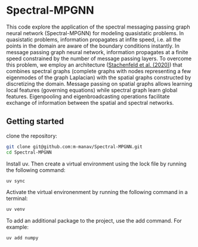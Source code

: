 # Spectral-MPGNN

This code explore the application of the spectral messaging passing graph neural network (Spectral-MPGNN) for modeling quasistatic problems. In quasistatic problems, information propagates at infite speed, i.e. all the points in the domain are aware of the boundary conditions instantly. In message passing graph neural network, information propagates at a finite speed constrained by the number of message passing layers. To overcome this problem, we employ an architecture ([Stachenfeld et al. (2020)](https://arxiv.org/abs/2101.00079)) that combines spectral graphs (complete graphs with nodes representing a few eigenmodes of the graph Laplacian) with the spatial graphs constructed by discretizing the domain. Message passing on spatial graphs allows learning local features (governing equations) while spectral graph learn global features. Eigenpooling and eigenbroadcasting operations facilitate exchange of information between the spatial and spectral networks.

## Getting started

clone the repository:

```bash
git clone git@github.com:m-manav/Spectral-MPGNN.git
cd Spectral-MPGNN
```

Install uv. Then create a virtual environment using the lock file by running the following command:

```bash
uv sync
```

Activate the virtual environenment by running the following command in a terminal:

```bash
uv venv
```

To add an additional package to the project, use the add command. For example:

```bash
uv add numpy
```
